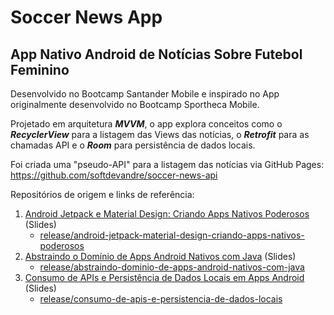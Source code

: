 # Soccer News App
## App Nativo Android de Notícias Sobre Futebol Feminino

Desenvolvido no Bootcamp Santander Mobile e inspirado no App originalmente desenvolvido no Bootcamp Sportheca Mobile.

Projetado em arquitetura ***MVVM***, o app explora conceitos como o ***RecyclerView*** para a listagem das Views das notícias, o ***Retrofit*** para as chamadas API e o ***Room*** para persistência de dados locais.

Foi criada uma "pseudo-API" para a listagem das notícias via GitHub Pages: https://github.com/softdevandre/soccer-news-api

Repositórios de origem e links de referência:

1. [Android Jetpack e Material Design: Criando Apps Nativos Poderosos](https://docs.google.com/presentation/d/1ECgeecAT5A1Mh0Mh-mbs4R2_wb4AHJLE/edit#slide=id.p2) (Slides)
    - [release/android-jetpack-material-design-criando-apps-nativos-poderosos](https://github.com/digitalinnovationone/soccer-news-app/tree/release/android-jetpack-material-design-criando-apps-nativos-poderosos)
2. [Abstraindo o Domínio de Apps Android Nativos com Java](https://docs.google.com/presentation/d/1-SY1Ryx0GvPAmmiUA1w0ewCtCiJxBwQg/edit#slide=id.p2) (Slides)
    - [release/abstraindo-dominio-de-apps-android-nativos-com-java](https://github.com/digitalinnovationone/soccer-news-app/tree/release/abstraindo-dominio-de-apps-android-nativos-com-java)
3. [Consumo de APIs e Persistência de Dados Locais em Apps Android](https://docs.google.com/presentation/d/1FrsBIZ5v7scAZwzUfmQK7wPLl-NRU-LA/edit#slide=id.p2) (Slides)
    - [release/consumo-de-apis-e-persistencia-de-dados-locais](https://github.com/digitalinnovationone/soccer-news-app/tree/release/consumo-de-apis-e-persistencia-de-dados-locais)
	
